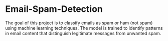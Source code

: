 # Email-Spam-Detection
The goal of this project is to classify emails as spam or ham (not spam) using machine learning techniques. The model is trained to identify patterns in email content that distinguish legitimate messages from unwanted spam.
